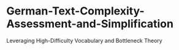 # German-Text-Complexity-Assessment-and-Simplification
Leveraging High-Difficulty Vocabulary and Bottleneck Theory
